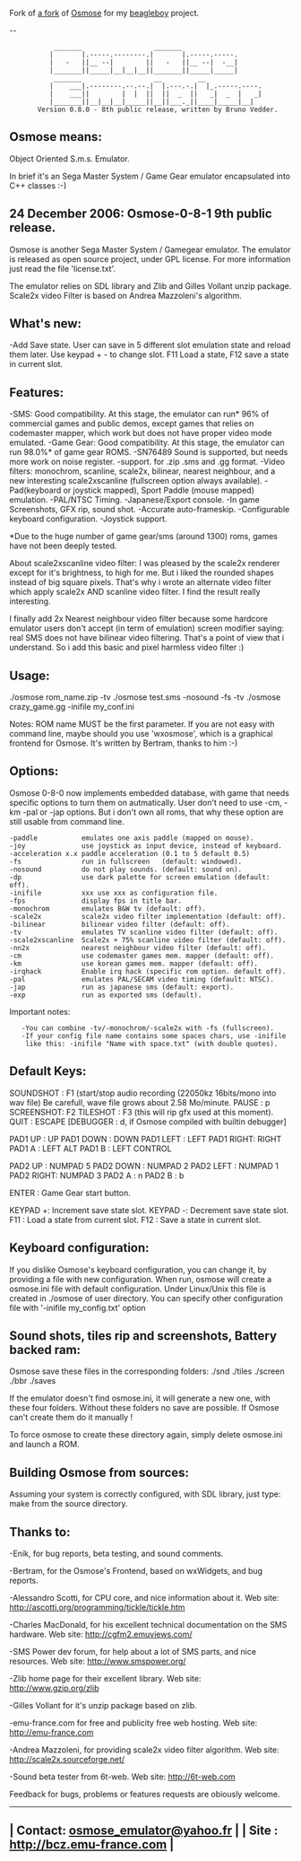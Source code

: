 Fork of [a fork](http://www.raspberrypi.org/phpBB3/viewtopic.php?f=78&t=23550) of [Osmose](http://bcz.asterope.fr/) for my [beagleboy](https://github.com/bear24rw/beagleboy) project.

--
```
           _______                  _______
          |       |.-----.--------.|       |.-----.-----.
          |   -   ||__ --|        ||   -   ||__ --|  -__|
          |_______||_____|__|__|__||_______||_____|_____|
           _______                  __         __
          |    ___|.--------.--.--.|  |.---.-.|  |_.-----.----.
          |    ___||        |  |  ||  ||  _  ||   _|  _  |   _|
          |_______||__|__|__|_____||__||___._||____|_____|__|
       Version 0.8.0 - 8th public release, written by Bruno Vedder.
```

Osmose means:
-------------

Object      Oriented
       S.m.s.         Emulator.

In brief it's an Sega Master System / Game Gear emulator encapsulated into C++
classes :-)


24 December 2006:  Osmose-0-8-1 9th public release.
--------------------------------------------------

Osmose is another Sega Master System / Gamegear emulator. The emulator is
released as open source project, under GPL license. For more information just
read the file 'license.txt'.

The emulator relies on SDL library and Zlib and Gilles Vollant unzip package.
Scale2x video Filter is based on Andrea Mazzoleni's algorithm.

What's new:
-----------

-Add Save state. User can save in 5 different slot emulation state
 and reload them later. Use keypad + - to change slot. F11 Load a state,
 F12 save a state in current slot.

Features:
--------

-SMS: Good compatibility. At this stage, the emulator can run* 96% of commercial
 games and public demos, except games that relies on codemaster mapper, which work
 but does not have proper video mode emulated.
-Game Gear: Good compatibility. At this stage, the emulator can run 98.0%* of
 game gear ROMS.
-SN76489 Sound is supported, but needs more work on noise register.
-support. for .zip .sms  and .gg format.
-Video filters: monochrom, scanline, scale2x, bilinear, nearest neighbour,
 and a new interesting scale2xscanline (fullscreen option always available).
-Pad(keyboard or joystick mapped), Sport Paddle (mouse mapped) emulation.
-PAL/NTSC Timing.
-Japanese/Export console.
-In game Screenshots, GFX rip, sound shot.
-Accurate auto-frameskip.
-Configurable keyboard configuration.
-Joystick support.

*Due to the huge number of game gear/sms (around 1300) roms, games have not been
deeply tested.

About scale2xscanline video filter: I was pleased by the scale2x renderer except
for it's brightness, to high for me. But i liked the rounded shapes instead of big
square pixels. That's why i wrote an alternate video filter which apply scale2x AND
scanline video filter. I find the result really interesting.

I finally add 2x Nearest neighbour video filter because some hardcore emulator users
don't accept (in term of emulation) screen modifier saying: real SMS does not have
bilinear video filtering. That's a point of view that i understand. So i add this
basic and pixel harmless video filter :)

Usage:
------

./osmose rom_name.zip -tv
./osmose test.sms -nosound -fs -tv
./osmose crazy_game.gg -inifile my_conf.ini

Notes:
ROM name MUST be the first parameter.
If you are not easy with command line, maybe should you use 'wxosmose', which
is a graphical frontend for Osmose. It's written by Bertram, thanks to him :-)


Options:
--------

Osmose 0-8-0 now implements embedded database, with game that needs specific
options to turn them on autmatically. User don't need to use -cm, -km -pal
or -jap options. But i don't own all roms, that why these option are still
usable from command line.

    -paddle           emulates one axis paddle (mapped on mouse).
    -joy              use joystick as input device, instead of keyboard.
    -acceleration x.x paddle acceleration (0.1 to 5 default 0.5)
    -fs               run in fullscreen   (default: windowed).
    -nosound          do not play sounds. (default: sound on).
    -dp               use dark palette for screen emulation (default: off).
    -inifile          xxx use xxx as configuration file.
    -fps              display fps in title bar.
    -monochrom        emulates B&W tv (default: off).
    -scale2x          scale2x video filter implementation (default: off).
    -bilinear         bilinear video filter (default: off).
    -tv               emulates TV scanline video filter (default: off).
    -scale2xscanline  Scale2x + 75% scanline video filter (default: off).
    -nn2x             nearest neighbour video filter (default: off).
    -cm               use codemaster games mem. mapper (default: off).
    -km               use korean games mem. mapper (default: off).
    -irqhack          Enable irq hack (specific rom option. default off).
    -pal              emulates PAL/SECAM video timing (default: NTSC).
    -jap              run as japanese sms (default: export).
    -exp              run as exported sms (default).

Important notes:

       -You can combine -tv/-monochrom/-scale2x with -fs (fullscreen).
       -If your config file name contains some spaces chars, use -inifile
        like this: -inifile "Name with space.txt" (with double quotes).

Default Keys:
-------------

SOUNDSHOT :  F1 (start/stop audio recording (22050kz 16bits/mono into wav file)
             Be carefull, wave file grows about 2.58 Mo/minute.
PAUSE     :  p
SCREENSHOT:  F2
TILESHOT  :  F3  (this will rip gfx used at this moment).
QUIT      :  ESCAPE
[DEBUGGER : d, if Osmose compiled with builtin debugger]

PAD1 UP   :  UP
PAD1 DOWN :  DOWN
PAD1 LEFT :  LEFT
PAD1 RIGHT:  RIGHT
PAD1 A    :  LEFT ALT
PAD1 B    :  LEFT CONTROL

PAD2 UP   :  NUMPAD 5
PAD2 DOWN :  NUMPAD 2
PAD2 LEFT :  NUMPAD 1
PAD2 RIGHT:  NUMPAD 3
PAD2 A    :  n
PAD2 B    :  b

ENTER     :  Game Gear start button.

KEYPAD   +:  Increment save state slot.
KEYPAD   -:  Decrement save state slot.
F11       :  Load a state from current slot.
F12       :  Save a state in current slot.

Keyboard configuration:
-----------------------

If you dislike Osmose's keyboard configuration, you can change it,
by providing a file with new configuration. When run, osmose will create
a osmose.ini file with default configuration. Under Linux/Unix this file
is created in ./osmose of user directory. You can specify other configuration
file with '-inifile my_config.txt' option

Sound shots, tiles rip and screenshots, Battery backed ram:
---------------------------------------

Osmose save these files in the corresponding folders:
./snd
./tiles
./screen
./bbr
./saves

If the emulator doesn't find osmose.ini, it will generate a new one, with
these four folders. Without these folders no save are possible. If Osmose
can't create them do it manually !

To force osmose to create these directory again, simply delete osmose.ini
and launch a ROM.

Building Osmose from sources:
-----------------------------

Assuming your system is correctly configured, with SDL library,
just type: make from the source directory.

Thanks to:
----------
-Enik, for bug reports, beta testing, and sound comments.

-Bertram, for the Osmose's Frontend, based on wxWidgets, and bug reports.

-Alessandro Scotti, for CPU core, and nice information about it.
 Web site: http://ascotti.org/programming/tickle/tickle.htm

-Charles MacDonald, for his excellent technical documentation on the SMS
 hardware.
 Web site: http://cgfm2.emuviews.com/

-SMS Power dev forum, for help about a lot of SMS parts, and nice resources.
 Web site: http://www.smspower.org/

-Zlib home page for their excellent library.
 Web site: http://www.gzip.org/zlib

-Gilles Vollant for it's unzip package based on zlib.

-emu-france.com for free and publicity free web hosting.
 Web site: http://emu-france.com

-Andrea Mazzoleni, for providing scale2x video filter algorithm.
 Web site: http://scale2x.sourceforge.net/

-Sound beta tester from 6t-web.
 Web site: http://6t-web.com

Feedback for bugs, problems or features requests are obiously welcome.

--------------------------------------------------------------------
|  Contact: osmose_emulator@yahoo.fr                               |
|  Site   : http://bcz.emu-france.com                              |
--------------------------------------------------------------------
